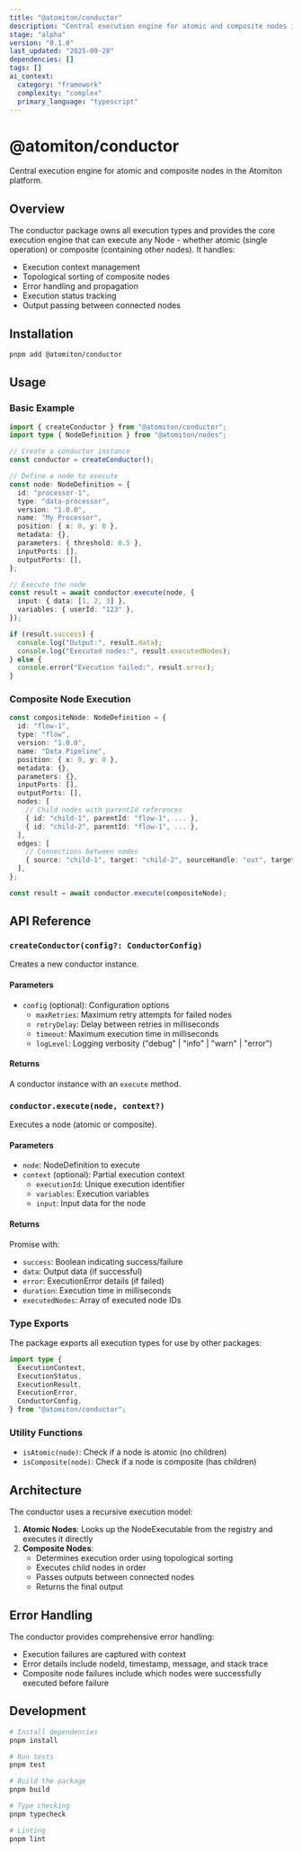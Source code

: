 ```yaml
---
title: "@atomiton/conductor"
description: "Central execution engine for atomic and composite nodes in the Atomiton"
stage: "alpha"
version: "0.1.0"
last_updated: "2025-09-28"
dependencies: []
tags: []
ai_context:
  category: "framework"
  complexity: "complex"
  primary_language: "typescript"
---
```

# @atomiton/conductor

Central execution engine for atomic and composite nodes in the Atomiton
platform.

## Overview

The conductor package owns all execution types and provides the core execution
engine that can execute any Node - whether atomic (single operation) or
composite (containing other nodes). It handles:

- Execution context management
- Topological sorting of composite nodes
- Error handling and propagation
- Execution status tracking
- Output passing between connected nodes

## Installation

```bash
pnpm add @atomiton/conductor
```

## Usage

### Basic Example

```typescript
import { createConductor } from "@atomiton/conductor";
import type { NodeDefinition } from "@atomiton/nodes";

// Create a conductor instance
const conductor = createConductor();

// Define a node to execute
const node: NodeDefinition = {
  id: "processor-1",
  type: "data-processor",
  version: "1.0.0",
  name: "My Processor",
  position: { x: 0, y: 0 },
  metadata: {},
  parameters: { threshold: 0.5 },
  inputPorts: [],
  outputPorts: [],
};

// Execute the node
const result = await conductor.execute(node, {
  input: { data: [1, 2, 3] },
  variables: { userId: "123" },
});

if (result.success) {
  console.log("Output:", result.data);
  console.log("Executed nodes:", result.executedNodes);
} else {
  console.error("Execution failed:", result.error);
}
```

### Composite Node Execution

```typescript
const compositeNode: NodeDefinition = {
  id: "flow-1",
  type: "flow",
  version: "1.0.0",
  name: "Data Pipeline",
  position: { x: 0, y: 0 },
  metadata: {},
  parameters: {},
  inputPorts: [],
  outputPorts: [],
  nodes: [
    // Child nodes with parentId references
    { id: "child-1", parentId: "flow-1", ... },
    { id: "child-2", parentId: "flow-1", ... },
  ],
  edges: [
    // Connections between nodes
    { source: "child-1", target: "child-2", sourceHandle: "out", targetHandle: "in" },
  ],
};

const result = await conductor.execute(compositeNode);
```

## API Reference

### `createConductor(config?: ConductorConfig)`

Creates a new conductor instance.

#### Parameters

- `config` (optional): Configuration options
  - `maxRetries`: Maximum retry attempts for failed nodes
  - `retryDelay`: Delay between retries in milliseconds
  - `timeout`: Maximum execution time in milliseconds
  - `logLevel`: Logging verbosity ("debug" | "info" | "warn" | "error")

#### Returns

A conductor instance with an `execute` method.

### `conductor.execute(node, context?)`

Executes a node (atomic or composite).

#### Parameters

- `node`: NodeDefinition to execute
- `context` (optional): Partial execution context
  - `executionId`: Unique execution identifier
  - `variables`: Execution variables
  - `input`: Input data for the node

#### Returns

Promise<ExecutionResult> with:

- `success`: Boolean indicating success/failure
- `data`: Output data (if successful)
- `error`: ExecutionError details (if failed)
- `duration`: Execution time in milliseconds
- `executedNodes`: Array of executed node IDs

### Type Exports

The package exports all execution types for use by other packages:

```typescript
import type {
  ExecutionContext,
  ExecutionStatus,
  ExecutionResult,
  ExecutionError,
  ConductorConfig,
} from "@atomiton/conductor";
```

### Utility Functions

- `isAtomic(node)`: Check if a node is atomic (no children)
- `isComposite(node)`: Check if a node is composite (has children)

## Architecture

The conductor uses a recursive execution model:

1. **Atomic Nodes**: Looks up the NodeExecutable from the registry and executes
   it directly
2. **Composite Nodes**:
   - Determines execution order using topological sorting
   - Executes child nodes in order
   - Passes outputs between connected nodes
   - Returns the final output

## Error Handling

The conductor provides comprehensive error handling:

- Execution failures are captured with context
- Error details include nodeId, timestamp, message, and stack trace
- Composite node failures include which nodes were successfully executed before
  failure

## Development

```bash
# Install dependencies
pnpm install

# Run tests
pnpm test

# Build the package
pnpm build

# Type checking
pnpm typecheck

# Linting
pnpm lint
```
